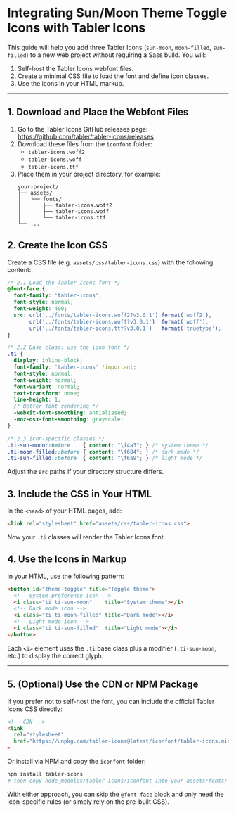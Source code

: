  # Integrating Sun/Moon Theme Toggle Icons with Tabler Icons

 This guide will help you add three Tabler Icons (`sun-moon`, `moon-filled`, `sun-filled`) to a new web project without requiring a Sass build. You will:
 1. Self-host the Tabler Icons webfont files.
 2. Create a minimal CSS file to load the font and define icon classes.
 3. Use the icons in your HTML markup.

 ---

 ## 1. Download and Place the Webfont Files

 1. Go to the Tabler Icons GitHub releases page: https://github.com/tabler/tabler-icons/releases
 2. Download these files from the `iconfont` folder:
    - `tabler-icons.woff2`
    - `tabler-icons.woff`
    - `tabler-icons.ttf`
 3. Place them in your project directory, for example:
    ```
    your-project/
    ├── assets/
    │   └── fonts/
    │       ├── tabler-icons.woff2
    │       ├── tabler-icons.woff
    │       └── tabler-icons.ttf
    └── ...
    ```

 ## 2. Create the Icon CSS

 Create a CSS file (e.g. `assets/css/tabler-icons.css`) with the following content:

 ```css
 /* 2.1 Load the Tabler Icons font */
 @font-face {
   font-family: 'tabler-icons';
   font-style: normal;
   font-weight: 400;
   src: url('../fonts/tabler-icons.woff2?v3.0.1') format('woff2'),
        url('../fonts/tabler-icons.woff?v3.0.1')  format('woff'),
        url('../fonts/tabler-icons.ttf?v3.0.1')   format('truetype');
 }

 /* 2.2 Base class: use the icon font */
 .ti {
   display: inline-block;
   font-family: 'tabler-icons' !important;
   font-style: normal;
   font-weight: normal;
   font-variant: normal;
   text-transform: none;
   line-height: 1;
   /* Better font rendering */
   -webkit-font-smoothing: antialiased;
   -moz-osx-font-smoothing: grayscale;
 }

 /* 2.3 Icon-specific classes */
 .ti-sun-moon::before    { content: "\f4a3"; } /* system theme */
 .ti-moon-filled::before { content: "\f684"; } /* dark mode */
 .ti-sun-filled::before  { content: "\f6a9"; } /* light mode */
 ```

 Adjust the `src` paths if your directory structure differs.

 ## 3. Include the CSS in Your HTML

 In the `<head>` of your HTML pages, add:

 ```html
 <link rel="stylesheet" href="assets/css/tabler-icons.css">
 ```

 Now your `.ti` classes will render the Tabler Icons font.

 ## 4. Use the Icons in Markup

 In your HTML, use the following pattern:

 ```html
 <button id="theme-toggle" title="Toggle theme">
   <!-- System preference icon -->
   <i class="ti ti-sun-moon"    title="System theme"></i>
   <!-- Dark mode icon -->
   <i class="ti ti-moon-filled" title="Dark mode"></i>
   <!-- Light mode icon -->
   <i class="ti ti-sun-filled"  title="Light mode"></i>
 </button>
 ```

 Each `<i>` element uses the `.ti` base class plus a modifier (`.ti-sun-moon`, etc.) to display the correct glyph.

 ---

 ## 5. (Optional) Use the CDN or NPM Package

 If you prefer not to self-host the font, you can include the official Tabler Icons CSS directly:

 ```html
 <!-- CDN -->
 <link
   rel="stylesheet"
   href="https://unpkg.com/tabler-icons@latest/iconfont/tabler-icons.min.css"
 >
 ```

 Or install via NPM and copy the `iconfont` folder:

 ```bash
 npm install tabler-icons
 # then copy node_modules/tabler-icons/iconfont into your assets/fonts/
 ```

 With either approach, you can skip the `@font-face` block and only need the icon-specific rules (or simply rely on the pre-built CSS).  